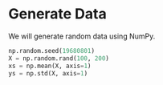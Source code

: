# Generate Data

We will generate random data using NumPy.

```python
np.random.seed(19680801)
X = np.random.rand(100, 200)
xs = np.mean(X, axis=1)
ys = np.std(X, axis=1)
```
